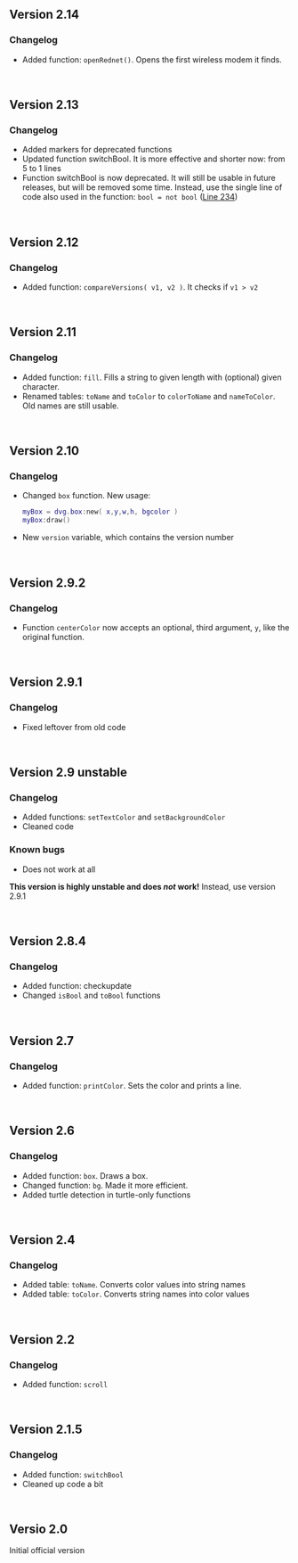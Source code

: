 ## Version 2.14
### Changelog
- Added function: `openRednet()`. Opens the first wireless modem it finds.

<br>

## Version 2.13
### Changelog
- Added markers for deprecated functions
- Updated function switchBool. It is more effective and shorter now: from 5 to 1 lines
- Function switchBool is now deprecated. It will still be usable in future releases, but will be removed some time. Instead, use the single line of code also used in the function: `bool = not bool` ([Line 234](https://github.com/Dantevg/DvgApps/blob/bcc30b0d51d3b84550d9df2316ea3524b5430115/DvgAPI/dvg.lua#L234))

<br>

## Version 2.12
### Changelog
- Added function: `compareVersions( v1, v2 )`. It checks if `v1 > v2`

<br>

## Version 2.11
### Changelog
- Added function: `fill`. Fills a string to given length with (optional) given character.
- Renamed tables: `toName` and `toColor` to `colorToName` and `nameToColor`. Old names are still usable.

<br>

## Version 2.10
### Changelog
- Changed `box` function. New usage:

  ```lua
  myBox = dvg.box:new( x,y,w,h, bgcolor )
  myBox:draw()
  ```

- New `version` variable, which contains the version number

<br>

## Version 2.9.2
### Changelog
- Function `centerColor` now accepts an optional, third argument, `y`, like the original function.

<br>

## Version 2.9.1
### Changelog
- Fixed leftover from old code

<br>

## Version 2.9 unstable
### Changelog
- Added functions: `setTextColor` and `setBackgroundColor`
- Cleaned code

### Known bugs
- Does not work at all

**This version is highly unstable and does *not* work!** Instead, use version 2.9.1

<br>

## Version 2.8.4
### Changelog
- Added function: checkupdate
- Changed `isBool` and `toBool` functions

<br>

## Version 2.7
### Changelog
- Added function: `printColor`. Sets the color and prints a line.

<br>

## Version 2.6
### Changelog
- Added function: `box`. Draws a box.
- Changed function: `bg`. Made it more efficient.
- Added turtle detection in turtle-only functions

<br>

## Version 2.4
### Changelog
- Added table: `toName`. Converts color values into string names
- Added table: `toColor`. Converts string names into color values

<br>

## Version 2.2
### Changelog
- Added function: `scroll`

<br>

## Version 2.1.5
### Changelog
- Added function: `switchBool`
- Cleaned up code a bit

<br>

## Versio 2.0
Initial official version
